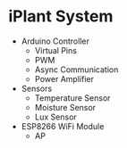 # iPlant System
- Arduino Controller
  - Virtual Pins
  - PWM
  - Async Communication
  - Power Amplifier
- Sensors
  - Temperature Sensor
  - Moisture Sensor
  - Lux Sensor
- ESP8266 WiFi Module
  - AP
